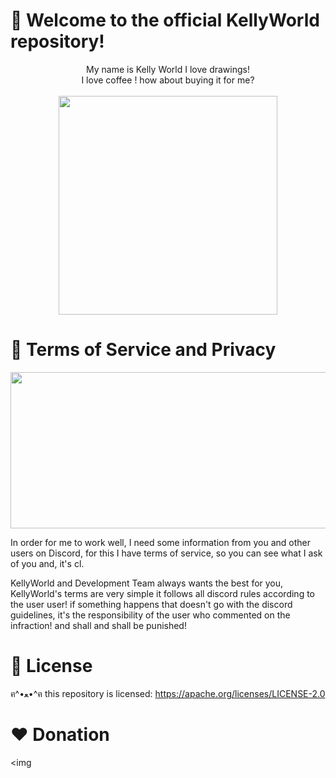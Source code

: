# 👋 Welcome to the official KellyWorld repository!

<p align="center">
My name is Kelly World I love drawings! <br> I love coffee ! how about buying it for me?
</br>
<br>
 <img src="https://raw.githubusercontent.com/sebastianjn/host/main/imagens/mimosa.png" width="350" height="350">
  </a>
</p>

# 📜 Terms of Service and Privacy

 <img src="https://raw.githubusercontent.com/sebastianjn/host/main/imagens/termoseservicos.jpeg" width="750" height="250">

In order for me to work well, I need some information from you and other users on Discord, for this I have terms of service, so you can see what I ask of you and, it's cl.

KellyWorld and Development Team always wants the best for you, KellyWorld's terms are very simple it follows all discord rules according to the user user! if something happens that doesn't go with the discord guidelines, it's the responsibility of the user who commented on the infraction! and shall and shall be punished!

# 📃 License

ฅ^•ﻌ•^ฅ this repository is licensed: https://apache.org/licenses/LICENSE-2.0

# ❤️ Donation 

<img 
